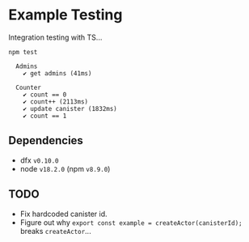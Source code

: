 # Example Testing

Integration testing with TS...

```shell
npm test
```

```text
  Admins
    ✔ get admins (41ms)

  Counter
    ✔ count == 0
    ✔ count++ (2113ms)
    ✔ update canister (1832ms)
    ✔ count == 1
```

## Dependencies

- dfx `v0.10.0`
- node `v18.2.0` (npm `v8.9.0`)

## TODO

- Fix hardcoded canister id.
- Figure out why `export const example = createActor(canisterId);` breaks `createActor`...
